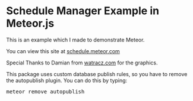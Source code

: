 <h1>Schedule Manager Example in Meteor.js</h1>

This is an example which I made to demonstrate Meteor.

You can view this site at <a href="http://schedule.meteor.com">schedule.meteor.com</a>

Special Thanks to Damian from <a href="http://watracz.com">watracz.com</a> for the graphics.


This package uses custom database publish rules, so you have to remove the autopublish plugin. You can do this by typing:

<pre>meteor remove autopublish</pre>